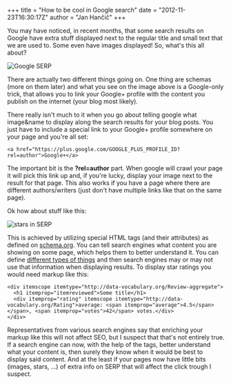 +++
title = "How to be cool in Google search"
date = "2012-11-23T16:30:17Z"
author = "Jan Hančič"
+++

You may have noticed, in recent months, that some search results on Google have extra stuff displayed next to the regular title and small text that we are used to. Some even have images displayed! So, what's this all about?

![Google SERP](/post_images/google.png)

There are actually two different things going on. One thing are schemas (more on them later) and what you see on the image above is a Google-only trick, that allows you to link your Google+ profile with the content you publish on the internet (your blog most likely).

There really isn't much to it when you go about telling google what image&name to display along the search results for your blog posts. You just have to include a special link to your Google+ profile somewhere on your page and you're all set:

```
<a href="https://plus.google.com/GOOGLE_PLUS_PROFILE_ID?rel=author">Google+</a>
```

The important bit is the **?rel=author** part. When google will crawl your page it will pick this link up and, if you're lucky, display your image next to the result for that page. This also works if you have a page where there are different authors/writers (just don't have multiple links like that on the same page).

Ok how about stuff like this:

![stars in SERP](/post_images/Screen-Shot-2012-11-15-at-1.39.20-PM.png)

This is achieved by utilizing special HTML tags (and their attributes) as defined on [schema.org](http://schema.org/). You can tell search engines what content you are showing on some page, which helps them to better understand it. You can define [different types of things](http://schema.org/docs/schemas.html) and then search engines may or may not use that information when displaying results. To display star ratings you would need markup like this:

```
<div itemscope itemtype="http://data-vocabulary.org/Review-aggregate">
  <h1 itemprop="itemreviewed">Some title</h1>
  <div itemprop="rating" itemscope itemtype="http://data-vocabulary.org/Rating">average: <span itemprop="average">4.5</span></span>, <span itemprop="votes">42</span> votes.</div>
</div>

```

Representatives from various search engines say that enriching your markup like this will not affect SEO, but I suspect that that's not entirely true. If a search engine can now, with the help of the tags, better understand what your content is, then surely they know when it would be best to display said content.
And at the least if your pages now have little bits (images, stars, ...) of extra info on SERP that will affect the click trough I suspect.
